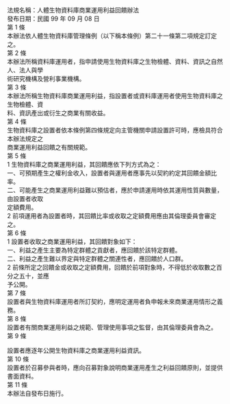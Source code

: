 法規名稱：人體生物資料庫商業運用利益回饋辦法  
發布日期：民國 99 年 09 月 08 日  
第 1 條  
本辦法依人體生物資料庫管理條例（以下稱本條例）第二十一條第二項規定訂定之。  
第 2 條  
本辦法所稱資料庫運用者，指申請使用生物資料庫之生物檢體、資料、資訊之自然人、法人與學  
術研究機構及營利事業機構。  
第 3 條  
本辦法所稱生物資料庫商業運用利益，指設置者或資料庫運用者使用生物資料庫之生物檢體、資  
料、資訊產出或衍生之商業有關收益。  
第 4 條  
生物資料庫之設置者依本條例第四條規定向主管機關申請設置許可時，應檢具符合本辦法規定之  
商業運用利益回饋之有關規範。  
第 5 條  
1 生物資料庫之商業運用利益，其回饋應依下列方式為之：  
一、可預期產生之權利金收入，設置者與運用者應事先以契約約定其回饋金額比率。  
二、可能產生之商業運用利益難以預估者，應於申請運用時依其運用性質與數量，由設置者收取  
定額費用。  
2 前項運用者為設置者時，其回饋比率或收取之定額費用應由其倫理委員會審定之。  
第 6 條  
1 設置者收取之商業運用利益，其回饋對象如下：  
一、利益之產生主要為特定群體之貢獻者，應回饋於該特定群體。  
二、利益之產生難以界定與特定群體之關連性者，應回饋於人口群。  
2 前條所定之回饋金或收取之定額費用，回饋於前項對象時，不得低於收取數之百分之五十，並應  
予公開。  
第 7 條  
設置者與生物資料庫運用者所訂契約，應明定運用者負申報未來商業運用情形之義務。  
第 8 條  
設置者有關商業運用利益之規範、管理使用事項之監督，由其倫理委員會為之。  
第 9 條  


設置者應逐年公開生物資料庫之商業運用利益資訊。  
第 10 條  
設置者於召募參與者時，應向召募對象說明商業運用產生之利益回饋原則，並提供書面資料。  
第 11 條  
本辦法自發布日施行。  


